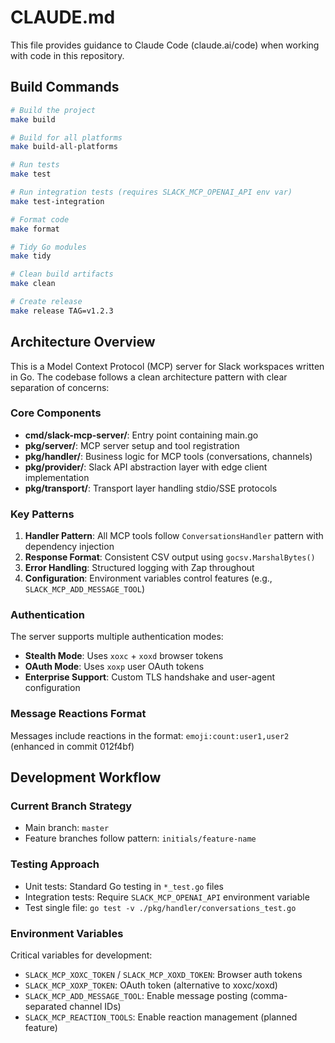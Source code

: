 # CLAUDE.md

This file provides guidance to Claude Code (claude.ai/code) when working with code in this repository.

## Build Commands

```bash
# Build the project
make build

# Build for all platforms
make build-all-platforms

# Run tests
make test

# Run integration tests (requires SLACK_MCP_OPENAI_API env var)
make test-integration

# Format code
make format

# Tidy Go modules
make tidy

# Clean build artifacts
make clean

# Create release
make release TAG=v1.2.3
```

## Architecture Overview

This is a Model Context Protocol (MCP) server for Slack workspaces written in Go. The codebase follows a clean architecture pattern with clear separation of concerns:

### Core Components

- **cmd/slack-mcp-server/**: Entry point containing main.go
- **pkg/server/**: MCP server setup and tool registration
- **pkg/handler/**: Business logic for MCP tools (conversations, channels)
- **pkg/provider/**: Slack API abstraction layer with edge client implementation
- **pkg/transport/**: Transport layer handling stdio/SSE protocols

### Key Patterns

1. **Handler Pattern**: All MCP tools follow `ConversationsHandler` pattern with dependency injection
2. **Response Format**: Consistent CSV output using `gocsv.MarshalBytes()`
3. **Error Handling**: Structured logging with Zap throughout
4. **Configuration**: Environment variables control features (e.g., `SLACK_MCP_ADD_MESSAGE_TOOL`)

### Authentication

The server supports multiple authentication modes:
- **Stealth Mode**: Uses `xoxc` + `xoxd` browser tokens
- **OAuth Mode**: Uses `xoxp` user OAuth tokens
- **Enterprise Support**: Custom TLS handshake and user-agent configuration

### Message Reactions Format

Messages include reactions in the format: `emoji:count:user1,user2` (enhanced in commit 012f4bf)

## Development Workflow

### Current Branch Strategy
- Main branch: `master`
- Feature branches follow pattern: `initials/feature-name`

### Testing Approach
- Unit tests: Standard Go testing in `*_test.go` files
- Integration tests: Require `SLACK_MCP_OPENAI_API` environment variable
- Test single file: `go test -v ./pkg/handler/conversations_test.go`

### Environment Variables

Critical variables for development:
- `SLACK_MCP_XOXC_TOKEN` / `SLACK_MCP_XOXD_TOKEN`: Browser auth tokens
- `SLACK_MCP_XOXP_TOKEN`: OAuth token (alternative to xoxc/xoxd)
- `SLACK_MCP_ADD_MESSAGE_TOOL`: Enable message posting (comma-separated channel IDs)
- `SLACK_MCP_REACTION_TOOLS`: Enable reaction management (planned feature)